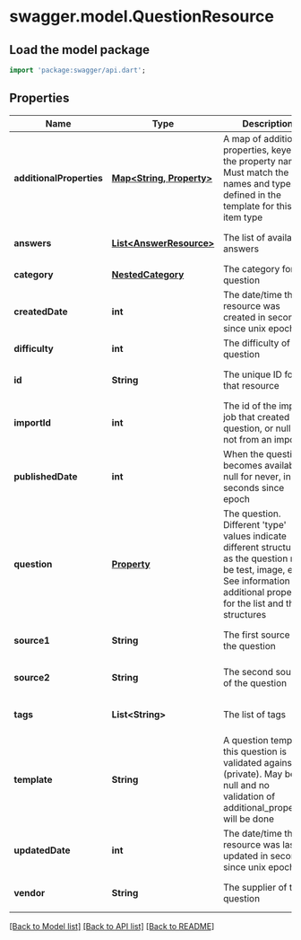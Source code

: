 # swagger.model.QuestionResource

## Load the model package
```dart
import 'package:swagger/api.dart';
```

## Properties
Name | Type | Description | Notes
------------ | ------------- | ------------- | -------------
**additionalProperties** | [**Map&lt;String, Property&gt;**](Property.md) | A map of additional properties, keyed on the property name.  Must match the names and types defined in the template for this item type | [optional] [default to {}]
**answers** | [**List&lt;AnswerResource&gt;**](AnswerResource.md) | The list of available answers | [optional] [default to []]
**category** | [**NestedCategory**](NestedCategory.md) | The category for the question | [default to null]
**createdDate** | **int** | The date/time this resource was created in seconds since unix epoch | [optional] [default to null]
**difficulty** | **int** | The difficulty of the question | [default to null]
**id** | **String** | The unique ID for that resource | [optional] [default to null]
**importId** | **int** | The id of the import job that created the question, or null if not from an import | [optional] [default to null]
**publishedDate** | **int** | When the question becomes available, null for never, in seconds since epoch | [optional] [default to null]
**question** | [**Property**](Property.md) | The question. Different &#39;type&#39; values indicate different structures as the question may be test, image, etc. See information on additional properties for the list and their structures | [default to null]
**source1** | **String** | The first source of the question | [optional] [default to null]
**source2** | **String** | The second source of the question | [optional] [default to null]
**tags** | **List&lt;String&gt;** | The list of tags | [optional] [default to []]
**template** | **String** | A question template this question is validated against (private). May be null and no validation of additional_properties will be done | [optional] [default to null]
**updatedDate** | **int** | The date/time this resource was last updated in seconds since unix epoch | [optional] [default to null]
**vendor** | **String** | The supplier of the question | [optional] [default to null]

[[Back to Model list]](../README.md#documentation-for-models) [[Back to API list]](../README.md#documentation-for-api-endpoints) [[Back to README]](../README.md)


